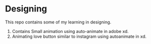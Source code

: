 # Designing
This repo contains some of my learning in designing.

1. Contains Small animation using auto-animate in adobe xd.
2. Animating love button similar to instagram using autoanimate in xd.
